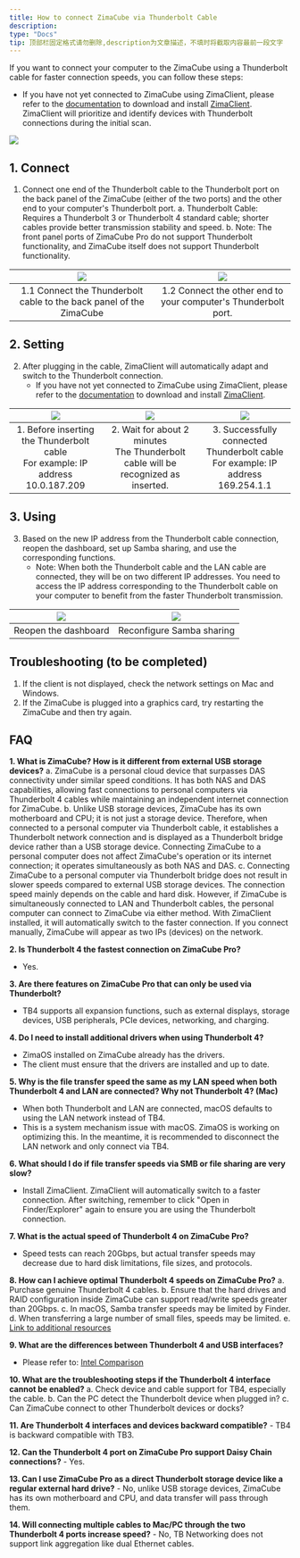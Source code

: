 ```yaml
---
title: How to connect ZimaCube via Thunderbolt Cable
description: 
type: "Docs"
tip: 顶部栏固定格式请勿删除,description为文章描述，不填时将截取内容最前一段文字
---
```


If you want to connect your computer to the ZimaCube using a Thunderbolt cable for faster connection speeds, you can follow these steps:

- If you have not yet connected to ZimaCube using ZimaClient, please refer to the [documentation](https://docs.zimaspace.com/zimaos/Features.html#Download-the-Zima-Client) to download and install [ZimaClient](https://find.zimaspace.com/). ZimaClient will prioritize and identify devices with Thunderbolt connections during the initial scan.

![](https://manage.icewhale.io/api/static/docs/1728443998198_image.png)

## 1. Connect
1. Connect one end of the Thunderbolt cable to the Thunderbolt port on the back panel of the ZimaCube (either of the two ports) and the other end to your computer's Thunderbolt port.
   a. Thunderbolt Cable: Requires a Thunderbolt 3 or Thunderbolt 4 standard cable; shorter cables provide better transmission stability and speed.
   b. Note: The front panel ports of ZimaCube Pro do not support Thunderbolt functionality, and ZimaCube itself does not support Thunderbolt functionality.

| ![](https://manage.icewhale.io/api/static/docs/1728444041984_image.png) | ![](https://manage.icewhale.io/api/static/docs/1728444057975_image.png) |
|:---:|:---:|
| 1.1 Connect the Thunderbolt cable to the back panel of the ZimaCube | 1.2 Connect the other end to your computer's Thunderbolt port. |

## 2. Setting
2. After plugging in the cable, ZimaClient will automatically adapt and switch to the Thunderbolt connection.
   - If you have not yet connected to ZimaCube using ZimaClient, please refer to the [documentation](https://docs.zimaspace.com/zimaos/Features.html#Download-the-Zima-Client) to download and install [ZimaClient](https://find.zimaspace.com/).

| ![](https://manage.icewhale.io/api/static/docs/1728444146303_image.png) | ![](https://manage.icewhale.io/api/static/docs/1728444152947_image.png) | ![](https://manage.icewhale.io/api/static/docs/1728444159320_image.png) |
|:---:|:---:|:---:|
| 1. Before inserting the Thunderbolt cable <br> For example: IP address 10.0.187.209 | 2. Wait for about 2 minutes <br> The Thunderbolt cable will be recognized as inserted. | 3. Successfully connected Thunderbolt cable <br> For example: IP address 169.254.1.1 |

## 3. Using
3. Based on the new IP address from the Thunderbolt cable connection, reopen the dashboard, set up Samba sharing, and use the corresponding functions.
   - Note: When both the Thunderbolt cable and the LAN cable are connected, they will be on two different IP addresses. You need to access the IP address corresponding to the Thunderbolt cable on your computer to benefit from the faster Thunderbolt transmission.

| ![](https://manage.icewhale.io/api/static/docs/1728444289229_image.png) | ![](https://manage.icewhale.io/api/static/docs/1728444304099_image.png) |
|:---:|:---:|
|  Reopen the dashboard |  Reconfigure Samba sharing |

## Troubleshooting (to be completed)
1. If the client is not displayed, check the network settings on Mac and Windows.
2. If the ZimaCube is plugged into a graphics card, try restarting the ZimaCube and then try again.

## FAQ
**1. What is ZimaCube? How is it different from external USB storage devices?**
   a. ZimaCube is a personal cloud device that surpasses DAS connectivity under similar speed conditions. It has both NAS and DAS capabilities, allowing fast connections to personal computers via Thunderbolt 4 cables while maintaining an independent internet connection for ZimaCube.
   b. Unlike USB storage devices, ZimaCube has its own motherboard and CPU; it is not just a storage device. Therefore, when connected to a personal computer via Thunderbolt cable, it establishes a Thunderbolt network connection and is displayed as a Thunderbolt bridge device rather than a USB storage device. Connecting ZimaCube to a personal computer does not affect ZimaCube's operation or its internet connection; it operates simultaneously as both NAS and DAS.
   c. Connecting ZimaCube to a personal computer via Thunderbolt bridge does not result in slower speeds compared to external USB storage devices. The connection speed mainly depends on the cable and hard disk. However, if ZimaCube is simultaneously connected to LAN and Thunderbolt cables, the personal computer can connect to ZimaCube via either method. With ZimaClient installed, it will automatically switch to the faster connection. If you connect manually, ZimaCube will appear as two IPs (devices) on the network.

**2. Is Thunderbolt 4 the fastest connection on ZimaCube Pro?**
   - Yes.

**3. Are there features on ZimaCube Pro that can only be used via Thunderbolt?**
   - TB4 supports all expansion functions, such as external displays, storage devices, USB peripherals, PCIe devices, networking, and charging.

**4. Do I need to install additional drivers when using Thunderbolt 4?**
   - ZimaOS installed on ZimaCube already has the drivers.
   - The client must ensure that the drivers are installed and up to date.

**5. Why is the file transfer speed the same as my LAN speed when both Thunderbolt 4 and LAN are connected? Why not Thunderbolt 4? (Mac)**
   - When both Thunderbolt and LAN are connected, macOS defaults to using the LAN network instead of TB4.
   - This is a system mechanism issue with macOS. ZimaOS is working on optimizing this. In the meantime, it is recommended to disconnect the LAN network and only connect via TB4.

**6. What should I do if file transfer speeds via SMB or file sharing are very slow?**
   - Install ZimaClient. ZimaClient will automatically switch to a faster connection. After switching, remember to click "Open in Finder/Explorer" again to ensure you are using the Thunderbolt connection.

**7. What is the actual speed of Thunderbolt 4 on ZimaCube Pro?**
   - Speed tests can reach 20Gbps, but actual transfer speeds may decrease due to hard disk limitations, file sizes, and protocols.

**8. How can I achieve optimal Thunderbolt 4 speeds on ZimaCube Pro?**
   a. Purchase genuine Thunderbolt 4 cables.
   b. Ensure that the hard drives and RAID configuration inside ZimaCube can support read/write speeds greater than 20Gbps.
   c. In macOS, Samba transfer speeds may be limited by Finder.
   d. When transferring a large number of small files, speeds may be limited.
   e. [Link to additional resources](https://icewhale.feishu.cn/wiki/QDtVwzmYHixefEkU4cIcBRssnpS)

**9. What are the differences between Thunderbolt 4 and USB interfaces?**
   - Please refer to: [Intel Comparison](https://www.intel.com/content/www/us/en/architecture-and-technology/thunderbolt/thunderbolt-4-vs-usb-c.html)

**10. What are the troubleshooting steps if the Thunderbolt 4 interface cannot be enabled?**
    a. Check device and cable support for TB4, especially the cable.
    b. Can the PC detect the Thunderbolt device when plugged in?
    c. Can ZimaCube connect to other Thunderbolt devices or docks?

**11. Are Thunderbolt 4 interfaces and devices backward compatible?**
    - TB4 is backward compatible with TB3.

**12. Can the Thunderbolt 4 port on ZimaCube Pro support Daisy Chain connections?**
    - Yes.

**13. Can I use ZimaCube Pro as a direct Thunderbolt storage device like a regular external hard drive?**
    - No, unlike USB storage devices, ZimaCube has its own motherboard and CPU, and data transfer will pass through them.

**14. Will connecting multiple cables to Mac/PC through the two Thunderbolt 4 ports increase speed?**
    - No, TB Networking does not support link aggregation like dual Ethernet cables.